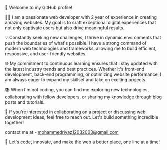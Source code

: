 👋 Welcome to my GitHub profile!

👨‍💻 I am a passionate web developer with 2 year of experience in creating amazing websites. My goal is to craft exceptional digital experiences that not only captivate users but also drive meaningful results.

💡 Constantly seeking new challenges, I thrive in dynamic environments that push the boundaries of what's possible. I have a strong command of modern web technologies and frameworks, allowing me to build efficient, responsive, and user-friendly websites.

🌐 My commitment to continuous learning ensures that I stay updated with the latest industry trends and best practices. Whether it's front-end development, back-end programming, or optimizing website performance, I am always eager to expand my skillset and take on exciting projects.

📚 When I'm not coding, you can find me exploring new technologies, collaborating with fellow developers, or sharing my knowledge through blog posts and tutorials.

🤝 If you're interested in collaborating on a project or discussing web development ideas, feel free to reach out. Let's build something incredible together!

contact me at - mohammedriyaz12032003@gmail.com

🚀 Let's code, innovate, and make the web a better place, one line at a time!
